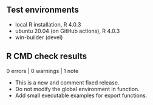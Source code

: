 ## Test environments
* local R installation, R 4.0.3
* ubuntu 20.04 (on GitHub actions), R 4.0.3
* win-builder (devel)

## R CMD check results

0 errors | 0 warnings | 1 note

* This is a new and comment fixed release.
* Do not modify the global environment in function.
* Add small executable examples for export functions.
